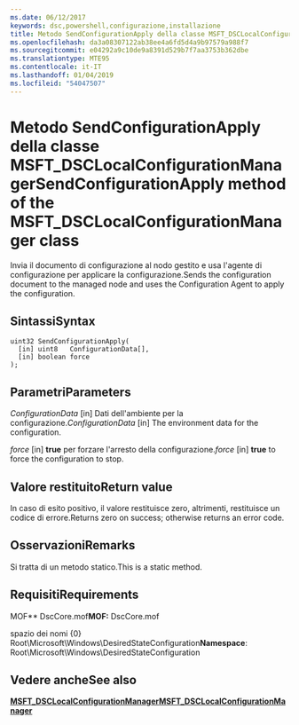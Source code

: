 ```yaml
---
ms.date: 06/12/2017
keywords: dsc,powershell,configurazione,installazione
title: Metodo SendConfigurationApply della classe MSFT_DSCLocalConfigurationManager
ms.openlocfilehash: da3a08307122ab38ee4a6fd5d4a9b97579a988f7
ms.sourcegitcommit: e04292a9c10de9a8391d529b7f7aa3753b362dbe
ms.translationtype: MTE95
ms.contentlocale: it-IT
ms.lasthandoff: 01/04/2019
ms.locfileid: "54047507"
---
```

# <a name="sendconfigurationapply-method-of-the-msftdsclocalconfigurationmanager-class"></a><span data-ttu-id="2cee5-103">Metodo SendConfigurationApply della classe MSFT_DSCLocalConfigurationManager</span><span class="sxs-lookup"><span data-stu-id="2cee5-103">SendConfigurationApply method of the MSFT_DSCLocalConfigurationManager class</span></span>

<span data-ttu-id="2cee5-104">Invia il documento di configurazione al nodo gestito e usa l'agente di configurazione per applicare la configurazione.</span><span class="sxs-lookup"><span data-stu-id="2cee5-104">Sends the configuration document to the managed node and uses the Configuration Agent to apply the configuration.</span></span>

## <a name="syntax"></a><span data-ttu-id="2cee5-105">Sintassi</span><span class="sxs-lookup"><span data-stu-id="2cee5-105">Syntax</span></span>

```mof
uint32 SendConfigurationApply(
  [in] uint8   ConfigurationData[],
  [in] boolean force
);
```

## <a name="parameters"></a><span data-ttu-id="2cee5-106">Parametri</span><span class="sxs-lookup"><span data-stu-id="2cee5-106">Parameters</span></span>

<span data-ttu-id="2cee5-107">*ConfigurationData* \[in\] Dati dell'ambiente per la configurazione.</span><span class="sxs-lookup"><span data-stu-id="2cee5-107">*ConfigurationData* \[in\] The environment data for the configuration.</span></span>

<span data-ttu-id="2cee5-108">*force* \[in\] **true** per forzare l'arresto della configurazione.</span><span class="sxs-lookup"><span data-stu-id="2cee5-108">*force* \[in\] **true** to force the configuration to stop.</span></span>

## <a name="return-value"></a><span data-ttu-id="2cee5-109">Valore restituito</span><span class="sxs-lookup"><span data-stu-id="2cee5-109">Return value</span></span>

<span data-ttu-id="2cee5-110">In caso di esito positivo, il valore restituisce zero, altrimenti, restituisce un codice di errore.</span><span class="sxs-lookup"><span data-stu-id="2cee5-110">Returns zero on success; otherwise returns an error code.</span></span>

## <a name="remarks"></a><span data-ttu-id="2cee5-111">Osservazioni</span><span class="sxs-lookup"><span data-stu-id="2cee5-111">Remarks</span></span>

<span data-ttu-id="2cee5-112">Si tratta di un metodo statico.</span><span class="sxs-lookup"><span data-stu-id="2cee5-112">This is a static method.</span></span>

## <a name="requirements"></a><span data-ttu-id="2cee5-113">Requisiti</span><span class="sxs-lookup"><span data-stu-id="2cee5-113">Requirements</span></span>

<span data-ttu-id="2cee5-114">MOF\*\* DscCore.mof</span><span class="sxs-lookup"><span data-stu-id="2cee5-114">**MOF:** DscCore.mof</span></span>

<span data-ttu-id="2cee5-115">spazio dei nomi {0} Root\Microsoft\Windows\DesiredStateConfiguration</span><span class="sxs-lookup"><span data-stu-id="2cee5-115">**Namespace**: Root\Microsoft\Windows\DesiredStateConfiguration</span></span>

## <a name="see-also"></a><span data-ttu-id="2cee5-116">Vedere anche</span><span class="sxs-lookup"><span data-stu-id="2cee5-116">See also</span></span>

[<span data-ttu-id="2cee5-117">**MSFT_DSCLocalConfigurationManager**</span><span class="sxs-lookup"><span data-stu-id="2cee5-117">**MSFT_DSCLocalConfigurationManager**</span></span>](msft-dsclocalconfigurationmanager.md)